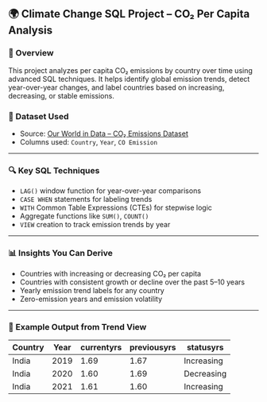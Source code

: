
## 🌍 Climate Change SQL Project – CO₂ Per Capita Analysis

### 📘 Overview

This project analyzes per capita CO₂ emissions by country over time using advanced SQL techniques. It helps identify global emission trends, detect year-over-year changes, and label countries based on increasing, decreasing, or stable emissions.

### 📂 Dataset Used

* Source: [Our World in Data – CO₂ Emissions Dataset](https://ourworldindata.org/co2-and-other-greenhouse-gas-emissions) 
* Columns used: `Country`, `Year`, `CO Emission`

---

### 🔍 Key SQL Techniques

* `LAG()` window function for year-over-year comparisons
* `CASE WHEN` statements for labeling trends
* `WITH` Common Table Expressions (CTEs) for stepwise logic
* Aggregate functions like `SUM()`, `COUNT()`
* `VIEW` creation to track emission trends by year

---

### 📊 Insights You Can Derive

* Countries with increasing or decreasing CO₂ per capita
* Countries with consistent growth or decline over the past 5–10 years
* Yearly emission trend labels for any country
* Zero-emission years and emission volatility

---

### 🧠 Example Output from Trend View

| Country | Year | currentyrs | previousyrs | statusyrs  |
| ------- | ---- | ---------- | ----------- | ---------- |
| India   | 2019 | 1.69       | 1.67        | Increasing |
| India   | 2020 | 1.60       | 1.69        | Decreasing |
| India   | 2021 | 1.61       | 1.60        | Increasing |
